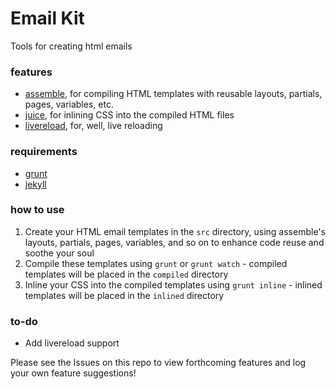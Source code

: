 # Email Kit
Tools for creating html emails

### features

- [assemble](http://assemble.io/), for compiling HTML templates with reusable layouts, partials, pages, variables, etc.
- [juice](https://github.com/Automattic/juice), for inlining CSS into the compiled HTML files
- [livereload](http://livereload.com/), for, well, live reloading

### requirements

- [grunt](http://gruntjs.com/)
- [jekyll](http://jekyllrb.com)

### how to use

1. Create your HTML email templates in the `src` directory, using assemble's layouts, partials, pages, variables, and so on to enhance code reuse and soothe your soul
2. Compile these templates using `grunt` or `grunt watch` - compiled templates will be placed in the `compiled` directory
3. Inline your CSS into the compiled templates using `grunt inline` - inlined templates will be placed in the `inlined` directory

### to-do

- Add livereload support


Please see the Issues on this repo to view forthcoming features and log your own feature suggestions!
